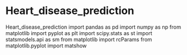 # Heart_disease_prediction
Heart_disease_prediction
import pandas as pd
import numpy as np
from matplotlib import pyplot as plt
import scipy.stats as st
import statsmodels.api as sm
from matplotlib import rcParams
from matplotlib.pyplot import matshow